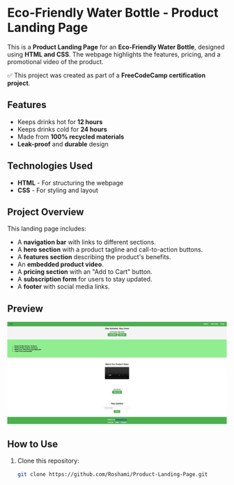 # Eco-Friendly Water Bottle - Product Landing Page

This is a **Product Landing Page** for an **Eco-Friendly Water Bottle**, designed using **HTML and CSS**. The webpage highlights the features, pricing, and a promotional video of the product.

✅ This project was created as part of a **FreeCodeCamp certification project**.

## Features
- Keeps drinks hot for **12 hours**
- Keeps drinks cold for **24 hours**
- Made from **100% recycled materials**
- **Leak-proof** and **durable** design

## Technologies Used
- **HTML** - For structuring the webpage
- **CSS** - For styling and layout

## Project Overview
This landing page includes:
- A **navigation bar** with links to different sections.
- A **hero section** with a product tagline and call-to-action buttons.
- A **features section** describing the product's benefits.
- An **embedded product video**.
- A **pricing section** with an "Add to Cart" button.
- A **subscription form** for users to stay updated.
- A **footer** with social media links.

## Preview

![Product Landing Page Screenshot](Screenshot.png)

## How to Use
1. Clone this repository:
   ```sh
   git clone https://github.com/Roshami/Product-Landing-Page.git
